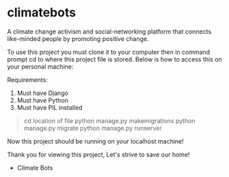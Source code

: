 # climatebots
A climate change activism and social-networking platform that connects like-minded people by promoting positive change.

To use this project you must clone it to your computer then in command prompt cd to where this project file is stored. Below is how to access this on your personal machine:

Requirements:
1. Must have Django
2. Must have Python
3. Must have PIL installed

> cd location of file
>python manage.py makemigrations
> python manage.py migrate
> python manage.py runserver

Now this project should be running on your localhost machine!

Thank you for viewing this project, Let's strive to save our home!

- Climate Bots
